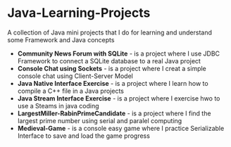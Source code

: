 # Java-Learning-Projects
A collection of Java mini projects that I do for learning and understand some Framework and  Java concepts

* **Community News Forum with SQLite** - is a project where I use JDBC Framework to connect a SQLite database to a real Java project
* **Console Chat using Sockets** - is a project where I creat a simple console chat using Client-Server Model
* **Java Native Interface Exercise** - is a project where I learn how to compile a C++ file in a Java projects
* **Java Stream Interface Exercise** - is a project where I exercise hwo to use a Steams in java coding
* **LargestMiller-RabinPrimeCandidate** - is a project where I find the largest prime number using serial and paralel computing
* **Medieval-Game** - is a console easy game where I practice Serializable Interface to save and load the game progress 
